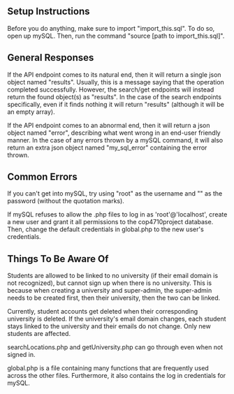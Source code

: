 ## Setup Instructions
Before you do anything, make sure to import "import_this.sql". To do so, open up mySQL. Then, run the command "source [path to import_this.sql]".



## General Responses
If the API endpoint comes to its natural end, then it will return a single json object named "results". Usually, this is a message saying that the operation completed successfully. However, the search/get endpoints will instead return the found object(s) as "results". In the case of the search endpoints specifically, even if it finds nothing it will return "results" (although it will be an empty array).

If the API endpoint comes to an abnormal end, then it will return a json object named "error", describing what went wrong in an end-user friendly manner. In the case of any errors thrown by a mySQL command, it will also return an extra json object named "my_sql_error" containing the error thrown.



## Common Errors
If you can't get into mySQL, try using "root" as the username and "" as the password (without the quotation marks).

If mySQL refuses to allow the .php files to log in as 'root'@'localhost', create a new user and grant it all permissions to the cop4710project database. Then, change the default credentials in global.php to the new user's credentials.



## Things To Be Aware Of
Students are allowed to be linked to no university (if their email domain is not recognized), but cannot sign up when there is no university. This is because when creating a university and super-admin, the super-admin needs to be created first, then their university, then the two can be linked.

Currently, student accounts get deleted when their corresponding university is deleted. If the university's email domain changes, each student stays linked to the university and their emails do not change. Only new students are affected.

searchLocations.php and getUniversity.php can go through even when not signed in.

global.php is a file containing many functions that are frequently used across the other files. Furthermore, it also contains the log in credentials for mySQL.
